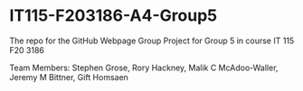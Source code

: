 # IT115-F203186-A4-Group5
The repo for the GitHub Webpage Group Project for Group 5 in course IT 115 F20 3186

Team Members: Stephen Grose, Rory Hackney, Malik C McAdoo-Waller, Jeremy M Bittner,	Gift Homsaen	
